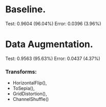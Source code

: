 # Baseline.
Test: 0.9604 (96.04%)
Error: 0.0396 (3.96%)

# Data Augmentation.
Test: 0.9563 (95.63%)
Error: 0.0437 (4.37%)

###  Transforms:
- HorizontalFlip(),
- ToSepia(),
- GridDistortion(),
- ChannelShuffle()
